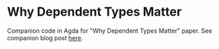Why Dependent Types Matter
==========================

Companion code in Agda for "Why Dependent Types Matter" paper. See companion blog post [here](http://lambda.jstolarek.com/2013/11/why-dependent-types-matter-in-agda/).
